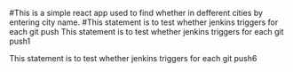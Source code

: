 #This is a simple react app used to find whether in defferent cities by entering city name.
#This statement is to test whether jenkins triggers for each git push
This statement is to test whether jenkins triggers for each git push1

This statement is to test whether jenkins triggers for each git push6

